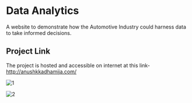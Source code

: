 # Data Analytics
A website to demonstrate how the Automotive Industry could harness data to take informed decisions.

## Project Link
The project is hosted and accessible on internet at this link- http://anushkkadhamija.com/

![1](https://github.com/ANUSHKKA-DHAMIJA/Data-Analytics-Automative-Industry/assets/108456134/2742edd9-4c7c-4580-9ca5-09dc0f92be12)


![2](https://github.com/ANUSHKKA-DHAMIJA/Data-Analytics-Automative-Industry/assets/108456134/32673a50-3d24-4b28-a917-6ce65e591675)

